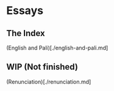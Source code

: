 # Essays

## The Index

(English and Pali)[./english-and-pali.md]


## WIP (Not finished)

(Renunciation)[./renunciation.md]
